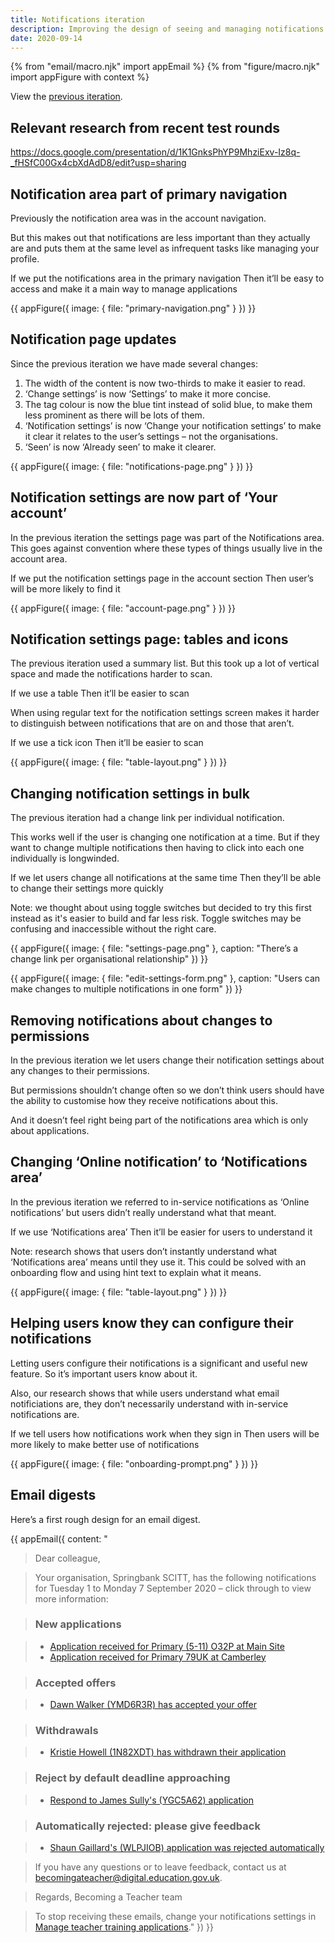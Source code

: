 ```yaml
---
title: Notifications iteration
description: Improving the design of seeing and managing notifications
date: 2020-09-14
---
```


{% from "email/macro.njk" import appEmail %}
{% from "figure/macro.njk" import appFigure with context %}

View the [previous iteration](/manage-teacher-training-applications/notifications/).

## Relevant research from recent test rounds
https://docs.google.com/presentation/d/1K1GnksPhYP9MhziExv-Iz8q-_fHSfC00Gx4cbXdAdD8/edit?usp=sharing

## Notification area part of primary navigation

Previously the notification area was in the account navigation.

But this makes out that notifications are less important than they actually are and puts them at the same level as infrequent tasks like managing your profile.

If we put the notifications area in the primary navigation
Then it’ll be easy to access and make it a main way to manage applications

{{ appFigure({
  image: {
    file: "primary-navigation.png"
  }
}) }}

## Notification page updates

Since the previous iteration we have made several changes:

1. The width of the content is now two-thirds to make it easier to read.
2. ‘Change settings’ is now ‘Settings’ to make it more concise.
3. The tag colour is now the blue tint instead of solid blue, to make them less prominent as there will be lots of them.
4. ‘Notification settings’ is now ‘Change your notification settings’ to make it clear it relates to the user’s settings – not the organisations.
5. ‘Seen’ is now ‘Already seen’ to make it clearer.

{{ appFigure({
  image: {
    file: "notifications-page.png"
  }
}) }}

## Notification settings are now part of ‘Your account’

In the previous iteration the settings page was part of the Notifications area. This goes against convention where these types of things usually live in the account area.

If we put the notification settings page in the account section
Then user’s will be more likely to find it

{{ appFigure({
  image: {
    file: "account-page.png"
  }
}) }}

## Notification settings page: tables and icons

The previous iteration used a summary list. But this took up a lot of vertical space and made the notifications harder to scan.

If we use a table
Then it’ll be easier to scan

When using regular text for the notification settings screen makes it harder to distinguish between notifications that are on and those that aren’t.

If we use a tick icon
Then it’ll be easier to scan

{{ appFigure({
  image: {
    file: "table-layout.png"
  }
}) }}

## Changing notification settings in bulk

The previous iteration had a change link per individual notification.

This works well if the user is changing one notification at a time. But if they want to change multiple notifications then having to click into each one individually is longwinded.

If we let users change all notifications at the same time
Then they’ll be able to change their settings more quickly

Note: we thought about using toggle switches but decided to try this first instead as it's easier to build and far less risk. Toggle switches may be confusing and inaccessible without the right care.

{{ appFigure({
  image: {
    file: "settings-page.png"
  },
  caption: "There’s a change link per organisational relationship"
}) }}

{{ appFigure({
  image: {
    file: "edit-settings-form.png"
  },
  caption: "Users can make changes to multiple notifications in one form"
}) }}

## Removing notifications about changes to permissions

In the previous iteration we let users change their notification settings about any changes to their permissions.

But permissions shouldn’t change often so we don’t think users should have the ability to customise how they receive notifications about this.

And it doesn’t feel right being part of the notifications area which is only about applications.

## Changing ‘Online notification’ to ‘Notifications area’

In the previous iteration we referred to in-service notifications as ‘Online notifications’ but users didn’t really understand what that meant.

If we use ‘Notifications area’
Then it’ll be easier for users to understand it

Note: research shows that users don’t instantly understand what ‘Notifications area’ means until they use it. This could be solved with an onboarding flow and using hint text to explain what it means.

{{ appFigure({
  image: {
    file: "table-layout.png"
  }
}) }}

## Helping users know they can configure their notifications

Letting users configure their notifications is a significant and useful new feature. So it’s important users know about it.

Also, our research shows that while users understand what email notificiations are, they don’t necessarily understand with in-service notifications are.

If we tell users how notifications work when they sign in
Then users will be more likely to make better use of notifications

{{ appFigure({
  image: {
    file: "onboarding-prompt.png"
  }
}) }}

## Email digests

Here’s a first rough design for an email digest.

{{ appEmail({
  content: "

> Dear colleague,

> Your organisation, Springbank SCITT, has the following notifications for Tuesday 1 to Monday 7 September 2020 – click through to view more information:

> ### New applications

> - [Application received for Primary (5-11) O32P at Main Site](/)
> - [Application received for Primary 79UK at Camberley](/)

> ### Accepted offers

> - [Dawn Walker (YMD6R3R) has accepted your offer](/)

> ### Withdrawals

> - [Kristie Howell (1N82XDT) has withdrawn their application](/)

> ### Reject by default deadline approaching

> - [Respond to James Sully's (YGC5A62) application](/)

> ### Automatically rejected: please give feedback

> - [Shaun Gaillard's (WLPJIOB) application was rejected automatically](/)

> If you have any questions or to leave feedback, contact us at [becomingateacher@digital.education.gov.uk](/).

> Regards,
> Becoming a Teacher team

> To stop receiving these emails, change your notifications settings in [Manage teacher training applications](/)."
}) }}
